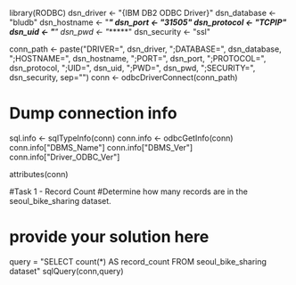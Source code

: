 library(RODBC)
dsn_driver <- "{IBM DB2 ODBC Driver}"
dsn_database <- "bludb"
dsn_hostname <- "*****"
dsn_port <- "31505"
dsn_protocol <- "TCPIP"
dsn_uid <- "******"
dsn_pwd <- "******"
dsn_security <- "ssl"

conn_path <- paste("DRIVER=", dsn_driver,
                   ";DATABASE=", dsn_database,
                   ";HOSTNAME=", dsn_hostname,
                   ";PORT=", dsn_port,
                   ";PROTOCOL=", dsn_protocol,
                   ";UID=", dsn_uid,
                   ";PWD=", dsn_pwd,
                   ";SECURITY=", dsn_security,
                   sep="")
conn <- odbcDriverConnect(conn_path)

# Dump connection info
sql.info <- sqlTypeInfo(conn)
conn.info <- odbcGetInfo(conn)
conn.info["DBMS_Name"]
conn.info["DBMS_Ver"]
conn.info["Driver_ODBC_Ver"]

attributes(conn)

#Task 1 - Record Count
#Determine how many records are in the seoul_bike_sharing dataset.
# provide your solution here
query = "SELECT count(*) AS record_count FROM seoul_bike_sharing dataset"
sqlQuery(conn,query)
